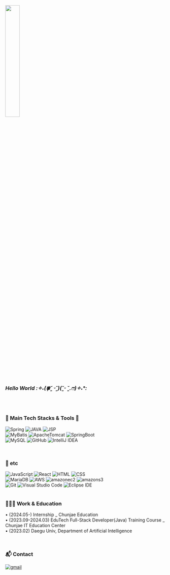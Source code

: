 <img src="https://github.com/sxzuzv/sxzuzv/assets/106226864/b1e29432-f755-4bfa-b30a-5a27ba69ff0c" width="30%" height="30%">

### *Hello World *:✧˖(🍀˘͈ ᵕ˘͈)(˘͈ᵕ ˘͈.ෆ)✧˖°:**
<!-- <em>차근차근 나아가는 개발자 신수진입니다!</em> -->
<br><br>

### 🔭 Main Tech Stacks & Tools 🔭
![Spring](https://img.shields.io/badge/Spring-6DB33F?style=for-the-badge&logo=spring&logoColor=white)
![JAVA](https://img.shields.io/badge/Java-3766AB?style=for-the-badge&logo=Java&logoColor=white)
![JSP](https://img.shields.io/badge/Jsp-EE0000?style=for-the-badge&logo=Jsp&logoColor=white)
<br>
![MyBatis](https://img.shields.io/badge/MyBatis-000000?style=for-the-badge&logo=MyBatis&logoColor=white)
![ApacheTomcat](https://img.shields.io/badge/apachetomcat-F8DC75?style=for-the-badge&logo=apachetomcat&logoColor=black)
![SpringBoot](https://img.shields.io/badge/SpringBoot-6DB33F?style=for-the-badge&logo=SpringBoot&logoColor=white)
<br>
![MySQL](https://img.shields.io/badge/MySQL-4479A1?style=for-the-badge&logo=mysql&logoColor=white)
![GitHub](https://img.shields.io/badge/GitHub-181717?style=for-the-badge&logo=github&logoColor=white)
![IntelliJ IDEA](https://img.shields.io/badge/IntelliJIDEA-000000?style=for-the-badge&logo=intellijidea&logoColor=white)
<!-- <br> -->

<!-- <br> -->

<!-- ### 🌱 I'm Learning! -->
<br>

### 👀 etc
![JavaScript](https://img.shields.io/badge/JavaScript-F7DF1E?style=for-the-badge&logo=JavaScript&logoColor=black)
![React](https://img.shields.io/badge/react-61DAFB?style=for-the-badge&logo=react&logoColor=black)
![HTML](https://img.shields.io/badge/HTML-E34F26?style=for-the-badge&logo=html5&logoColor=white)
![CSS](https://img.shields.io/badge/CSS-1572B6?&style=for-the-badge&logo=css3&logoColor=white)
<br>
![MariaDB](https://img.shields.io/badge/MariaDB-003545?style=for-the-badge&logo=mariadb&logoColor=white)
![AWS](https://img.shields.io/badge/Amazon_AWS-232F3E?style=for-the-badge&logo=amazon-aws&logoColor=white)
![amazonec2](https://img.shields.io/badge/amazonec2-FF9900?style=for-the-badge&logo=amazonec2&logoColor=white)
![amazons3](https://img.shields.io/badge/amazons3-569A31?style=for-the-badge&logo=amazons3&logoColor=white)
<br>
![Git](https://img.shields.io/badge/Git-F05032?style=for-the-badge&logo=git&logoColor=white)
![Visual Studio Code](https://img.shields.io/badge/VisualStudioCode-007ACC?style=for-the-badge&logo=visualstudiocode&logoColor=white)
![Eclipse IDE](https://img.shields.io/badge/EclipseIDE-2C2255?style=for-the-badge&logo=eclipseide&logoColor=white)
<br><br>



### 👩🏻‍💻 Work & Education
• (2024.05-) Internship _ Chunjae Education
<br>
• (2023.09-2024.03) EduTech Full-Stack Developer(Java) Training Course _ Chunjae IT Education Center
<br>
• (2023.02) Daegu Univ, Department of Artificial Intelligence

<br>


### 📬 Contact
<a href="mailto:devszxn@gmail.com">![gmail](https://img.shields.io/badge/gmail-EA4335?style=flat-square&logo=gmail&logoColor=white)</a>










<!--
**sxzuzv/sxzuzv** is a ✨ _special_ ✨ repository because its `README.md` (this file) appears on your GitHub profile.

Here are some ideas to get you started:

- 🔭 I’m currently working on ...
- 🌱 I’m currently learning ...
- 👯 I’m looking to collaborate on ...
- 🤔 I’m looking for help with ...
- 💬 Ask me about ...
- 📫 How to reach me: ...
- 😄 Pronouns: ...
- ⚡ Fun fact: ...
-->

